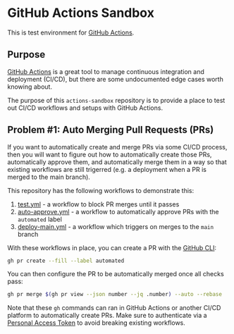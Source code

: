 # GitHub Actions Sandbox

This is test environment for [GitHub Actions](https://github.com/features/actions).

## Purpose

[GitHub Actions](https://github.com/features/actions) is a great tool to manage continuous integration and deployment (CI/CD), but there are some undocumented edge cases worth knowing about.

The purpose of this `actions-sandbox` repository is to provide a place to test out CI/CD workflows and setups with GitHub Actions.

## Problem #1: Auto Merging Pull Requests (PRs)

If you want to automatically create and merge PRs via some CI/CD process, then you will want to figure out how to automatically create those PRs, automatically approve them, and automatically merge them in a way so that existing workflows are still trigerred (e.g. a deployment when a PR is merged to the main branch).

This repository has the following workflows to demonstrate this:

1. [test.yml](.github/workflows/test.yml) - a workflow to block PR merges until it passes
2. [auto-approve.yml](.github/workflows/auto-approve.yml) - a workflow to automatically approve PRs with the `automated` label
3. [deploy-main.yml](.github/workflows/deploy-main.yml) - a workflow which triggers on merges to the `main` branch

With these workflows in place, you can create a PR with the [GitHub CLI](https://cli.github.com/):

```sh
gh pr create --fill --label automated
```

You can then configure the PR to be automatically merged once all checks pass:

```sh
gh pr merge $(gh pr view --json number --jq .number) --auto --rebase
```

Note that these `gh` commands can ran in GitHub Actions or another CI/CD platform to automatically create PRs. Make sure to authenticate via a [Personal Access Token](https://docs.github.com/en/authentication/keeping-your-account-and-data-secure/creating-a-personal-access-token) to avoid breaking existing workflows.
